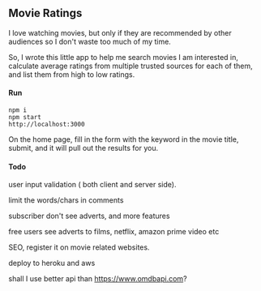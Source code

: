 ## Movie Ratings
I love watching movies, but only if they are recommended by other audiences so I don't waste too much of my time.

So, I wrote this little app to help me search movies I am interested in, calculate average ratings from multiple trusted sources for each of them, and list them from high to low ratings.

#### Run
```
npm i
npm start
http://localhost:3000
```

On the home page, fill in the form with the keyword in the movie title, submit, and it will pull out the results for you.


#### Todo

user input validation ( both client and server side). 

limit the words/chars in comments

subscriber don't see adverts, and more features

free users see adverts to films, netflix, amazon prime video etc

SEO, register it on movie related websites.

deploy to heroku and aws

shall I use better api than https://www.omdbapi.com?



